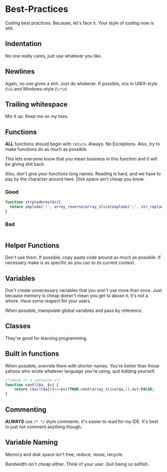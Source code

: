Best-Practices
==============

Coding best practices. Because, let's face it. Your style of coding now is shit.

## Indentation

No one really cares, just use whatever you like.

## Newlines

Again, no one gives a shit. Just do whatever. If possible, mix in UNIX-style (`\n`) and Windows-style (`\r\n`)

## Trailing whitespace

Mix it up. Keep me on my toes.

## Functions

**ALL** functions should begin with `return`. Always. No Exceptions. Also, try to make functions do as much as possible.

This lets everyone know that you mean business in this function and it will be giving shit back.

Also, don't give your functions long names. Reading is hard, and we have to pay by the character around here. Disk space ain't cheap you know.

### Good
```php
function strplodorev($s){
  return implode('!', array_reverse(array_slice(explode(';', str_replace(' ', '', trim(($s===NULL)?';':$s))))));
}

```

### Bad
```

```

## Helper Functions

Don't use them. If possible, copy paste code around as much as possible. If necessary make is as specific as you can to its current context.

## Variables

Don't create unnecessary variables that you won't use more than once. Just because memory is cheap doesn't mean you get to abuse it, it's not a whore. Have some respect fot your users.


When possible, manipulate global variables and pass by reference.

## Classes

They're good for learning programming.

## Built in functions

When possible, override them with shorter names. You're better than those yahoos who wrote whatever language you're using, quit kidding yourself.

```php
/*check if a contains v*/
function cont(&$a, $v) {
    return ($a)?($a[0]===$v)?TRUE:cont(array_slice($a,1),$v):FALSE;
}

```

## Commenting

***ALWAYS*** use `/* */` style comments. It's easier to read for my IDE. It's best to just not comment anything though.

## Variable Naming

Memory and disk space isn't free, reduce, reuse, recycle.

Bandwidth isn't cheap either. Think of your user. Quit being so selfish.
